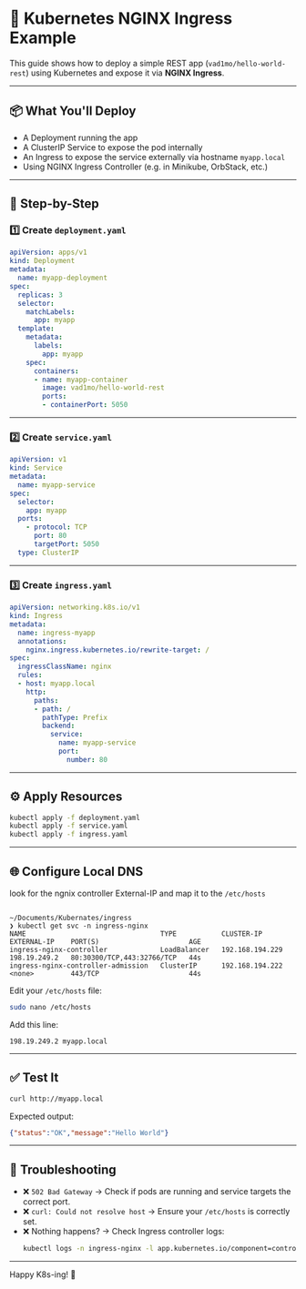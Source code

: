 
# 🚀 Kubernetes NGINX Ingress Example

This guide shows how to deploy a simple REST app (`vad1mo/hello-world-rest`) using Kubernetes and expose it via **NGINX Ingress**.

---

## 📦 What You'll Deploy

- A Deployment running the app
- A ClusterIP Service to expose the pod internally
- An Ingress to expose the service externally via hostname `myapp.local`
- Using NGINX Ingress Controller (e.g. in Minikube, OrbStack, etc.)

---

## 📝 Step-by-Step

### 1️⃣ Create `deployment.yaml`

```yaml
apiVersion: apps/v1
kind: Deployment
metadata:
  name: myapp-deployment
spec:
  replicas: 3
  selector:
    matchLabels:
      app: myapp
  template:
    metadata:
      labels:
        app: myapp
    spec:
      containers:
      - name: myapp-container
        image: vad1mo/hello-world-rest
        ports:
        - containerPort: 5050
```

---

### 2️⃣ Create `service.yaml`

```yaml
apiVersion: v1
kind: Service
metadata:
  name: myapp-service
spec:
  selector:
    app: myapp
  ports:
    - protocol: TCP
      port: 80
      targetPort: 5050
  type: ClusterIP
```

---

### 3️⃣ Create `ingress.yaml`

```yaml
apiVersion: networking.k8s.io/v1
kind: Ingress
metadata:
  name: ingress-myapp
  annotations:
    nginx.ingress.kubernetes.io/rewrite-target: /
spec:
  ingressClassName: nginx
  rules:
  - host: myapp.local
    http:
      paths:
      - path: /
        pathType: Prefix
        backend:
          service:
            name: myapp-service
            port:
              number: 80
```

---

## ⚙️ Apply Resources

```bash
kubectl apply -f deployment.yaml
kubectl apply -f service.yaml
kubectl apply -f ingress.yaml
```

---

## 🌐 Configure Local DNS

look for the ngnix controller External-IP and map it to the `/etc/hosts`

```

~/Documents/Kubernates/ingress
❯ kubectl get svc -n ingress-nginx
NAME                                 TYPE           CLUSTER-IP        EXTERNAL-IP    PORT(S)                      AGE
ingress-nginx-controller             LoadBalancer   192.168.194.229   198.19.249.2   80:30300/TCP,443:32766/TCP   44s
ingress-nginx-controller-admission   ClusterIP      192.168.194.222   <none>         443/TCP                      44s
```

Edit your `/etc/hosts` file:

```bash
sudo nano /etc/hosts
```

Add this line:

```
198.19.249.2 myapp.local
```

---

## ✅ Test It

```bash
curl http://myapp.local
```

Expected output:

```json
{"status":"OK","message":"Hello World"}
```

---

## 🔎 Troubleshooting

- ❌ `502 Bad Gateway` → Check if pods are running and service targets the correct port.
- ❌ `curl: Could not resolve host` → Ensure your `/etc/hosts` is correctly set.
- ❌ Nothing happens? → Check Ingress controller logs:
  ```bash
  kubectl logs -n ingress-nginx -l app.kubernetes.io/component=controller
  ```

---

Happy K8s-ing! 🐳
